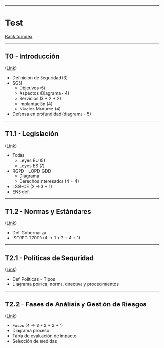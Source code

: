 
---
# Test

[Back to index](../README.md)

---
## T0 - Introducción
([Link](T0.md))
- Definición de Seguridad (3)
- SGSI
	- Objetivos (5)
	- Aspectos (Diagrama - 4)
	- Servicios (3 + 2 + 2)
	- Implantación (4)
	- Niveles Madurez (4)
- Defensa en profundidad (diagrama - 5)
---
## T1.1 - Legislación
([Link](T1-1.md))
- Todas
	- Leyes EU (5)
	- Leyes ES (7)
- RGPD - LOPD-GDD
	- Diagrama
	- Derechos interesados (4 + 4)
- LSSI-CE (2 -> 3 + 1)
- ENS def.
---
## T1.2 - Normas y Estándares
([Link](T1-2.md))
- Def. Gobernanza
- ISO/IEC 27000 (4 -> 1 + 2 + 4 + 1)
---
## T2.1 - Políticas de Seguridad
([Link](T2-1.md))
- Def. Políticas + Tipos
- Diagrama política, norma, directiva y procedimientos
---
## T2.2 - Fases de Análisis y Gestión de Riesgos
([Link](T2-2.md))
- Fases (4 -> 3 + 2 + 2 + 1)
- Diagrama proceso
- Tabla de evaluación de Impacto
- Selección de medidas
